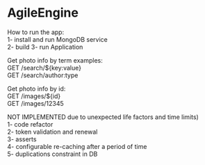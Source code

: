 # AgileEngine  
How to run the app:  
1- install and run MongoDB service  
2- build
3- run Application  

Get photo info by term examples:  
GET /search/${key:value}  
GET /search/author:type  

Get photo info by id:  
GET /images/${id}  
GET /images/12345  

NOT IMPLEMENTED due to unexpected life factors and time limits)   
1- code refactor  
2- token validation and renewal  
3- asserts  
4- configurable re-caching after a period of time  
5- duplications constraint in DB
